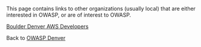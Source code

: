 This page contains links to other organizations (usually local) that are
either interested in OWASP, or are of interest to OWASP.

[Boulder Denver AWS
Developers](http://www.feld.com/wp/archives/2009/01/boulder-denver-amazon-web-services-developers.html)

Back to [OWASP Denver](http://www.owasp.org/index.php/Denver)